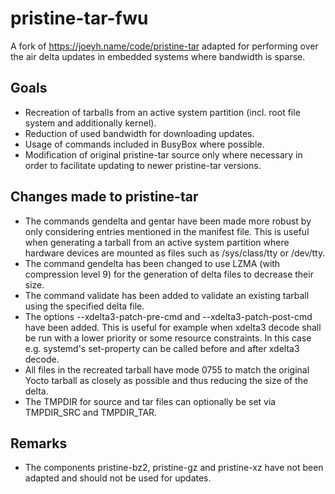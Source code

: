 # pristine-tar-fwu
A fork of https://joeyh.name/code/pristine-tar adapted for performing over the air delta updates in embedded systems where bandwidth is sparse.

## Goals
* Recreation of tarballs from an active system partition (incl. root file system and additionally kernel).
* Reduction of used bandwidth for downloading updates.
* Usage of commands included in BusyBox where possible.
* Modification of original pristine-tar source only where necessary in order to facilitate updating to newer pristine-tar versions.

## Changes made to pristine-tar
* The commands gendelta and gentar have been made more robust by only considering entries mentioned in the manifest file. This is useful when generating a tarball from an active system partition where hardware devices are mounted as files such as /sys/class/tty or /dev/tty.
* The command gendelta has been changed to use LZMA (with compression level 9) for the generation of delta files to decrease their size.
* The command validate has been added to validate an existing tarball using the specified delta file.
* The options --xdelta3-patch-pre-cmd and --xdelta3-patch-post-cmd have been added. This is useful for example when xdelta3 decode shall be run with a lower priority or some resource constraints. In this case e.g. systemd's set-property can be called before and after xdelta3 decode.
* All files in the recreated tarball have mode 0755 to match the original Yocto tarball as closely as possible and thus reducing the size of the delta.
* The TMPDIR for source and tar files can optionally be set via TMPDIR_SRC and TMPDIR_TAR.

## Remarks
* The components pristine-bz2, pristine-gz and pristine-xz have not been adapted and should not be used for updates.
